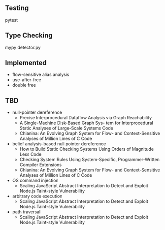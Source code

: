 Testing
-------
pytest 

Type Checking
-------------
mypy detector.py


Implemented
-----------
* flow-sensitive alias analysis 
* use-after-free
* double free

TBD
---
* null-pointer dereference 
  * Precise Interprocedural Dataflow Analysis via Graph Reachability
  * A Single-Machine Disk-Based Graph Sys- tem for Interprocedural Static Analyses of Large-Scale Systems Code
  * Chianina: An Evolving Graph System for Flow- and Context-Sensitive Analyses of Million Lines of C Code
* belief analysis-based null pointer dereference 
  * How to Build Static Checking Systems Using Orders of Magnitude Less Code
  * Checking System Rules Using System-Specific, Programmer-Written Compiler Extensions
  * Chianina: An Evolving Graph System for Flow- and Context-Sensitive Analyses of Million Lines of C Code
* OS command injection
  * Scaling JavaScript Abstract Interpretation to Detect and Exploit Node.js Taint-style Vulnerability
* arbitrary code execution
  * Scaling JavaScript Abstract Interpretation to Detect and Exploit Node.js Taint-style Vulnerability
* path traversal
  * Scaling JavaScript Abstract Interpretation to Detect and Exploit Node.js Taint-style Vulnerability
